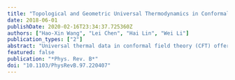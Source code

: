 ```yaml
---
title: "Topological and Geometric Universal Thermodynamics in Conformal Field Theory"
date: 2018-06-01
publishDate: 2020-02-16T23:34:37.725360Z
authors: ["Hao-Xin Wang", "Lei Chen", "Hai Lin", "Wei Li"]
publication_types: ["2"]
abstract: "Universal thermal data in conformal field theory (CFT) offer a valuable means for characterizing and classifying criticality. With improved tensor network techniques, we investigate the universal thermodynamics on a nonorientable minimal surface, the crosscapped disk (or real projective plane, RP2). Through a cut-and-sew process, RP2 is topologically equivalent to a cylinder with rainbow and crosscap boundaries. We uncover that the crosscap contributes a fractional topological term 12lnk related to a nonorientable genus, with k a universal constant in two-dimensional CFT, while the rainbow boundary gives rise to a geometric term c4ln$β$, with $β$ the manifold size and c the central charge. We have also obtained analytically the logarithmic rainbow term by CFT calculations, and discuss its connection to the renowned Cardy-Peschel conical singularity."
featured: false
publication: "*Phys. Rev. B*"
doi: "10.1103/PhysRevB.97.220407"
---
```


